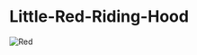 # Little-Red-Riding-Hood

![Red](https://images.unsplash.com/photo-1522088996089-42f4a954badc?ixlib=rb-1.2.1&ixid=MnwxMjA3fDB8MHxwaG90by1wYWdlfHx8fGVufDB8fHx8&auto=format&fit=crop&w=870&q=80)

